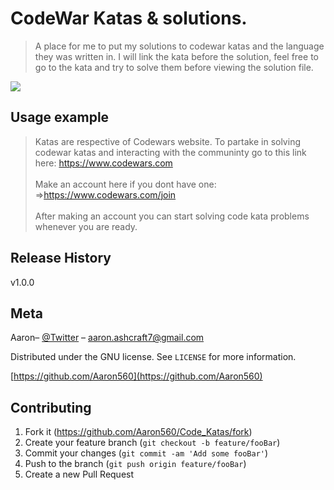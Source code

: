 # CodeWar Katas & solutions.
> A place for me to put my solutions to codewar katas and the language they was written in.
> I will link the kata before the solution, feel free to go to the kata and try to solve them before viewing the solution file.

![](header.png)


## Usage example
> Katas are respective of Codewars website. To partake in solving codewar katas and interacting with the communinty go to this link here: https://www.codewars.com 
> <br> <br>
> Make an account here if you dont have one: =>https://www.codewars.com/join
> <br> <br>
> After making an account you can start solving code kata problems whenever you are ready.


## Release History
v1.0.0

## Meta

Aaron– [@Twitter](https://twitter.com/Blinker11696) – aaron.ashcraft7@gmail.com

Distributed under the GNU license. See ``LICENSE`` for more information.

[https://github.com/Aaron560](https://github.com/Aaron560)

## Contributing

1. Fork it (<https://github.com/Aaron560/Code_Katas/fork>)
2. Create your feature branch (`git checkout -b feature/fooBar`)
3. Commit your changes (`git commit -am 'Add some fooBar'`)
4. Push to the branch (`git push origin feature/fooBar`)
5. Create a new Pull Request
